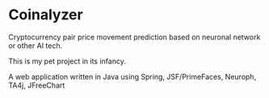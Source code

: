 Coinalyzer
==========

Cryptocurrency pair price movement prediction based on neuronal network or other AI tech.

This is my pet project in its infancy.

A web application written in Java using Spring, JSF/PrimeFaces, Neuroph, TA4j, JFreeChart
